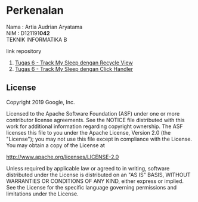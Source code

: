 # Perkenalan
Nama : Artia Audrian Aryatama\
NIM  : D121191**042**\
TEKNIK INFORMATIKA B

link repository 
1. [Tugas 6 - Track My Sleep dengan Recycle View](https://github.com/artyaaryatama/TrackMySleep-RecycleView-Artia)
2. [Tugas 6 - Track My Sleep dengan Click Handler](https://github.com/artyaaryatama/TrackMySleep-ClickHandler-Artia)

License
-------

Copyright 2019 Google, Inc.

Licensed to the Apache Software Foundation (ASF) under one or more contributor
license agreements.  See the NOTICE file distributed with this work for
additional information regarding copyright ownership.  The ASF licenses this
file to you under the Apache License, Version 2.0 (the "License"); you may not
use this file except in compliance with the License.  You may obtain a copy of
the License at

  http://www.apache.org/licenses/LICENSE-2.0

Unless required by applicable law or agreed to in writing, software
distributed under the License is distributed on an "AS IS" BASIS, WITHOUT
WARRANTIES OR CONDITIONS OF ANY KIND, either express or implied.  See the
License for the specific language governing permissions and limitations under
the License.

